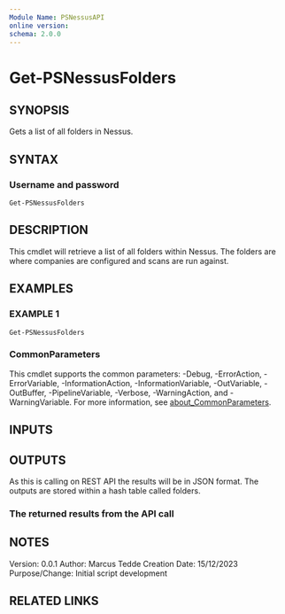 ```yaml
---
Module Name: PSNessusAPI
online version:
schema: 2.0.0
---
```


# Get-PSNessusFolders

## SYNOPSIS
Gets a list of all folders in Nessus.

## SYNTAX

### Username and password
```
Get-PSNessusFolders
```

## DESCRIPTION
This cmdlet will retrieve a list of all folders within Nessus. The folders are where companies are configured and scans are run against.

## EXAMPLES

### EXAMPLE 1
```
Get-PSNessusFolders
```

### CommonParameters
This cmdlet supports the common parameters: -Debug, -ErrorAction, -ErrorVariable, -InformationAction, -InformationVariable, -OutVariable, -OutBuffer, -PipelineVariable, -Verbose, -WarningAction, and -WarningVariable. For more information, see [about_CommonParameters](http://go.microsoft.com/fwlink/?LinkID=113216).

## INPUTS

## OUTPUTS

As this is calling on REST API the results will be in JSON format. The outputs are stored within a hash table called folders.

### The returned results from the API call
## NOTES
Version:        0.0.1
Author:         Marcus Tedde
Creation Date:  15/12/2023
Purpose/Change: Initial script development

## RELATED LINKS